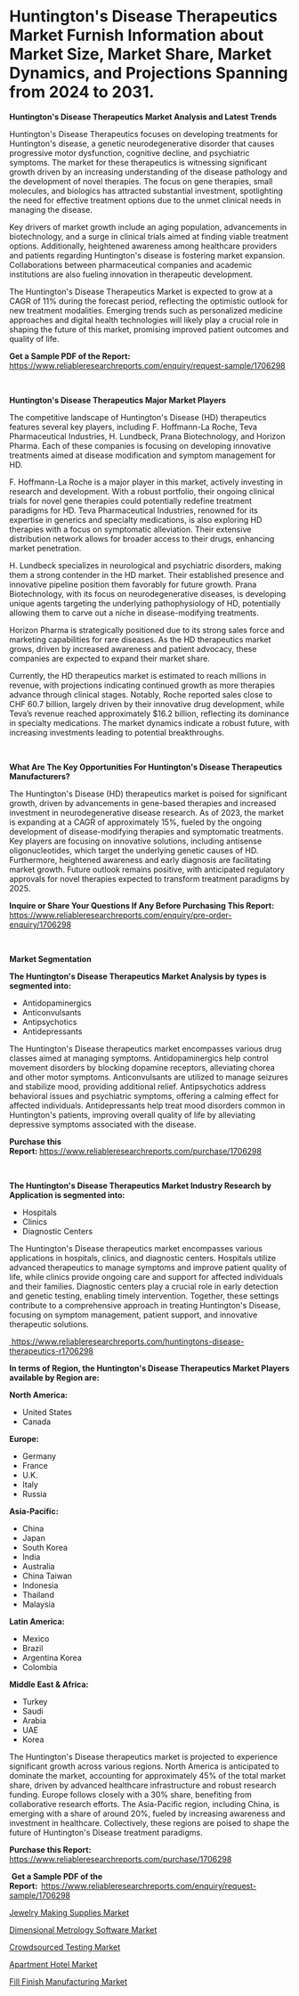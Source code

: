 <p><h1>Huntington's Disease Therapeutics Market Furnish Information about Market Size, Market Share, Market Dynamics, and Projections Spanning from 2024 to 2031.</h1></p><p><strong>Huntington's Disease Therapeutics Market Analysis and Latest Trends</strong></p>
<p><p>Huntington's Disease Therapeutics focuses on developing treatments for Huntington's disease, a genetic neurodegenerative disorder that causes progressive motor dysfunction, cognitive decline, and psychiatric symptoms. The market for these therapeutics is witnessing significant growth driven by an increasing understanding of the disease pathology and the development of novel therapies. The focus on gene therapies, small molecules, and biologics has attracted substantial investment, spotlighting the need for effective treatment options due to the unmet clinical needs in managing the disease.</p><p>Key drivers of market growth include an aging population, advancements in biotechnology, and a surge in clinical trials aimed at finding viable treatment options. Additionally, heightened awareness among healthcare providers and patients regarding Huntington's disease is fostering market expansion. Collaborations between pharmaceutical companies and academic institutions are also fueling innovation in therapeutic development.</p><p>The Huntington's Disease Therapeutics Market is expected to grow at a CAGR of 11% during the forecast period, reflecting the optimistic outlook for new treatment modalities. Emerging trends such as personalized medicine approaches and digital health technologies will likely play a crucial role in shaping the future of this market, promising improved patient outcomes and quality of life.</p></p>
<p><strong>Get a Sample PDF of the Report:&nbsp;</strong> <a href="https://www.reliableresearchreports.com/enquiry/request-sample/1706298?utm_campaign=1738&utm_medium=2&utm_source=Github&utm_content=ia&utm_term=21102024&utm_id=huntingtons-disease-therapeutics">https://www.reliableresearchreports.com/enquiry/request-sample/1706298</a></p>
<p>&nbsp;</p>
<p><strong>Huntington's Disease Therapeutics Major Market Players</strong></p>
<p><p>The competitive landscape of Huntington's Disease (HD) therapeutics features several key players, including F. Hoffmann-La Roche, Teva Pharmaceutical Industries, H. Lundbeck, Prana Biotechnology, and Horizon Pharma. Each of these companies is focusing on developing innovative treatments aimed at disease modification and symptom management for HD.</p><p>F. Hoffmann-La Roche is a major player in this market, actively investing in research and development. With a robust portfolio, their ongoing clinical trials for novel gene therapies could potentially redefine treatment paradigms for HD. Teva Pharmaceutical Industries, renowned for its expertise in generics and specialty medications, is also exploring HD therapies with a focus on symptomatic alleviation. Their extensive distribution network allows for broader access to their drugs, enhancing market penetration.</p><p>H. Lundbeck specializes in neurological and psychiatric disorders, making them a strong contender in the HD market. Their established presence and innovative pipeline position them favorably for future growth. Prana Biotechnology, with its focus on neurodegenerative diseases, is developing unique agents targeting the underlying pathophysiology of HD, potentially allowing them to carve out a niche in disease-modifying treatments.</p><p>Horizon Pharma is strategically positioned due to its strong sales force and marketing capabilities for rare diseases. As the HD therapeutics market grows, driven by increased awareness and patient advocacy, these companies are expected to expand their market share.</p><p>Currently, the HD therapeutics market is estimated to reach millions in revenue, with projections indicating continued growth as more therapies advance through clinical stages. Notably, Roche reported sales close to CHF 60.7 billion, largely driven by their innovative drug development, while Teva’s revenue reached approximately $16.2 billion, reflecting its dominance in specialty medications. The market dynamics indicate a robust future, with increasing investments leading to potential breakthroughs.</p></p>
<p>&nbsp;</p>
<p><strong>What Are The Key Opportunities For Huntington's Disease Therapeutics Manufacturers?</strong></p>
<p><p>The Huntington's Disease (HD) therapeutics market is poised for significant growth, driven by advancements in gene-based therapies and increased investment in neurodegenerative disease research. As of 2023, the market is expanding at a CAGR of approximately 15%, fueled by the ongoing development of disease-modifying therapies and symptomatic treatments. Key players are focusing on innovative solutions, including antisense oligonucleotides, which target the underlying genetic causes of HD. Furthermore, heightened awareness and early diagnosis are facilitating market growth. Future outlook remains positive, with anticipated regulatory approvals for novel therapies expected to transform treatment paradigms by 2025.</p></p>
<p><strong>Inquire or Share Your Questions If Any Before Purchasing This Report:</strong> <a href="https://www.reliableresearchreports.com/enquiry/pre-order-enquiry/1706298?utm_campaign=1738&utm_medium=2&utm_source=Github&utm_content=ia&utm_term=21102024&utm_id=huntingtons-disease-therapeutics">https://www.reliableresearchreports.com/enquiry/pre-order-enquiry/1706298</a></p>
<p>&nbsp;</p>
<p><strong>Market Segmentation</strong></p>
<p><strong>The Huntington's Disease Therapeutics Market Analysis by types is segmented into:</strong></p>
<p><ul><li>Antidopaminergics</li><li>Anticonvulsants</li><li>Antipsychotics</li><li>Antidepressants</li></ul></p>
<p><p>The Huntington's Disease therapeutics market encompasses various drug classes aimed at managing symptoms. Antidopaminergics help control movement disorders by blocking dopamine receptors, alleviating chorea and other motor symptoms. Anticonvulsants are utilized to manage seizures and stabilize mood, providing additional relief. Antipsychotics address behavioral issues and psychiatric symptoms, offering a calming effect for affected individuals. Antidepressants help treat mood disorders common in Huntington's patients, improving overall quality of life by alleviating depressive symptoms associated with the disease.</p></p>
<p><strong>Purchase this Report:&nbsp;</strong><a href="https://www.reliableresearchreports.com/purchase/1706298?utm_campaign=1738&utm_medium=2&utm_source=Github&utm_content=ia&utm_term=21102024&utm_id=huntingtons-disease-therapeutics">https://www.reliableresearchreports.com/purchase/1706298</a></p>
<p>&nbsp;</p>
<p><strong>The Huntington's Disease Therapeutics Market Industry Research by Application is segmented into:</strong></p>
<p><ul><li>Hospitals</li><li>Clinics</li><li>Diagnostic Centers</li></ul></p>
<p><p>The Huntington's Disease therapeutics market encompasses various applications in hospitals, clinics, and diagnostic centers. Hospitals utilize advanced therapeutics to manage symptoms and improve patient quality of life, while clinics provide ongoing care and support for affected individuals and their families. Diagnostic centers play a crucial role in early detection and genetic testing, enabling timely intervention. Together, these settings contribute to a comprehensive approach in treating Huntington's Disease, focusing on symptom management, patient support, and innovative therapeutic solutions.</p></p>
<p><a href="https://www.reliableresearchreports.com/huntingtons-disease-therapeutics-r1706298?utm_campaign=1738&utm_medium=2&utm_source=Github&utm_content=ia&utm_term=21102024&utm_id=huntingtons-disease-therapeutics">&nbsp;https://www.reliableresearchreports.com/huntingtons-disease-therapeutics-r1706298</a></p>
<p><strong>In terms of Region, the Huntington's Disease Therapeutics Market Players available by Region are:</strong></p>
<p>
    <p> <strong> North America: </strong>
        <ul>
            <li>United States</li>
            <li>Canada</li>
        </ul>
        </p> 
    <p> <strong> Europe: </strong>
        <ul>
            <li>Germany</li>
            <li>France</li>
            <li>U.K.</li>
            <li>Italy</li>
            <li>Russia</li>
        </ul>
        </p> 
    <p> <strong> Asia-Pacific: </strong>
        <ul>
            <li>China</li>
            <li>Japan</li>
            <li>South Korea</li>
            <li>India</li>
            <li>Australia</li>
            <li>China Taiwan</li>
            <li>Indonesia</li>
            <li>Thailand</li>
            <li>Malaysia</li>
        </ul>
        </p> 
    <p> <strong> Latin America: </strong>
        <ul>
            <li>Mexico</li>
            <li>Brazil</li>
            <li>Argentina Korea</li>
            <li>Colombia</li>
        </ul>
        </p> 
    <p> <strong> Middle East & Africa: </strong>
        <ul>
            <li>Turkey</li>
            <li>Saudi</li>
            <li>Arabia</li>
            <li>UAE</li>
            <li>Korea</li>
        </ul>
    </p>
    </p>
<p><p>The Huntington's Disease therapeutics market is projected to experience significant growth across various regions. North America is anticipated to dominate the market, accounting for approximately 45% of the total market share, driven by advanced healthcare infrastructure and robust research funding. Europe follows closely with a 30% share, benefiting from collaborative research efforts. The Asia-Pacific region, including China, is emerging with a share of around 20%, fueled by increasing awareness and investment in healthcare. Collectively, these regions are poised to shape the future of Huntington's Disease treatment paradigms.</p></p>
<p><strong>Purchase this Report: </strong><a href="https://www.reliableresearchreports.com/purchase/1706298?utm_campaign=1738&utm_medium=2&utm_source=Github&utm_content=ia&utm_term=21102024&utm_id=huntingtons-disease-therapeutics">https://www.reliableresearchreports.com/purchase/1706298</a></p>
<p>&nbsp;<strong>Get a Sample PDF of the Report:&nbsp;&nbsp;</strong><a href="https://www.reliableresearchreports.com/enquiry/request-sample/1706298?utm_campaign=1738&utm_medium=2&utm_source=Github&utm_content=ia&utm_term=21102024&utm_id=huntingtons-disease-therapeutics">https://www.reliableresearchreports.com/enquiry/request-sample/1706298</a></p>
<p><strong></strong></p>
<p><p><a href="https://github.com/sakalstgliemsk/Market-Research-Report-List-1/blob/main/jewelry-making-supplies-market.md?utm_campaign=1738&utm_medium=2&utm_source=Github&utm_content=ia&utm_term=21102024&utm_id=huntingtons-disease-therapeutics">Jewelry Making Supplies Market</a></p><p><a href="https://www.linkedin.com/pulse/dimensional-metrology-software-market2024-2031-industry-insights-vpjpc?utm_campaign=1738&utm_medium=2&utm_source=Github&utm_content=ia&utm_term=21102024&utm_id=huntingtons-disease-therapeutics">Dimensional Metrology Software Market</a></p><p><a href="https://www.linkedin.com/pulse/crowdsourced-testing-market-maturity-analysis-regional-2owic?utm_campaign=1738&utm_medium=2&utm_source=Github&utm_content=ia&utm_term=21102024&utm_id=huntingtons-disease-therapeutics">Crowdsourced Testing Market</a></p><p><a href="https://www.linkedin.com/pulse/market-leaders-laggards-global-apartment-hotel-trends-forecast-ufg9c?utm_campaign=1738&utm_medium=2&utm_source=Github&utm_content=ia&utm_term=21102024&utm_id=huntingtons-disease-therapeutics">Apartment Hotel Market</a></p><p><a href="https://www.linkedin.com/pulse/navigating-global-fill-finish-manufacturing-market-landscape-trends-zzdfc?utm_campaign=1738&utm_medium=2&utm_source=Github&utm_content=ia&utm_term=21102024&utm_id=huntingtons-disease-therapeutics">Fill Finish Manufacturing Market</a></p></p>